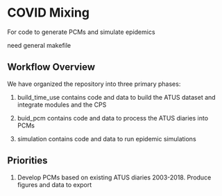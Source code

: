 # COVID  Mixing
For code to generate PCMs and simulate epidemics

need general makefile

## Workflow Overview

We have organized the repository into three primary phases: 

  1) build_time_use contains code and data to build the ATUS dataset and integrate modules and the CPS

  2) buid_pcm contains code and data to process the ATUS diaries into PCMs
  
  3) simulation contains code and data to run epidemic simulations
  
  
## Priorities

  1) Develop PCMs based on existing ATUS diaries 2003-2018. Produce figures and data to export
  
  




